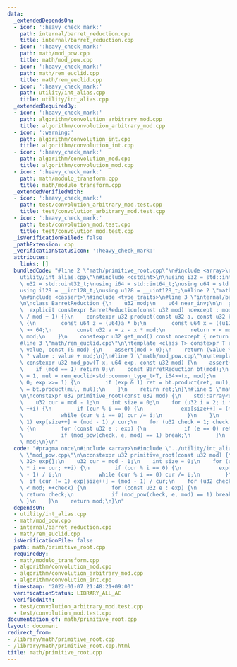 ```yaml
---
data:
  _extendedDependsOn:
  - icon: ':heavy_check_mark:'
    path: internal/barret_reduction.cpp
    title: internal/barret_reduction.cpp
  - icon: ':heavy_check_mark:'
    path: math/mod_pow.cpp
    title: math/mod_pow.cpp
  - icon: ':heavy_check_mark:'
    path: math/rem_euclid.cpp
    title: math/rem_euclid.cpp
  - icon: ':heavy_check_mark:'
    path: utility/int_alias.cpp
    title: utility/int_alias.cpp
  _extendedRequiredBy:
  - icon: ':heavy_check_mark:'
    path: algorithm/convolution_arbitrary_mod.cpp
    title: algorithm/convolution_arbitrary_mod.cpp
  - icon: ':warning:'
    path: algorithm/convolution_int.cpp
    title: algorithm/convolution_int.cpp
  - icon: ':heavy_check_mark:'
    path: algorithm/convolution_mod.cpp
    title: algorithm/convolution_mod.cpp
  - icon: ':heavy_check_mark:'
    path: math/modulo_transform.cpp
    title: math/modulo_transform.cpp
  _extendedVerifiedWith:
  - icon: ':heavy_check_mark:'
    path: test/convolution_arbitrary_mod.test.cpp
    title: test/convolution_arbitrary_mod.test.cpp
  - icon: ':heavy_check_mark:'
    path: test/convolution_mod.test.cpp
    title: test/convolution_mod.test.cpp
  _isVerificationFailed: false
  _pathExtension: cpp
  _verificationStatusIcon: ':heavy_check_mark:'
  attributes:
    links: []
  bundledCode: "#line 2 \"math/primitive_root.cpp\"\n#include <array>\n#line 2 \"\
    utility/int_alias.cpp\"\n#include <cstdint>\n\nusing i32 = std::int32_t;\nusing\
    \ u32 = std::uint32_t;\nusing i64 = std::int64_t;\nusing u64 = std::uint64_t;\n\
    using i128 = __int128_t;\nusing u128 = __uint128_t;\n#line 2 \"math/mod_pow.cpp\"\
    \n#include <cassert>\n#include <type_traits>\n#line 3 \"internal/barret_reduction.cpp\"\
    \n\nclass BarretReduction {\n    u32 mod;\n    u64 near_inv;\n\n  public:\n  \
    \  explicit constexpr BarretReduction(const u32 mod) noexcept : mod(mod), near_inv((u64)(-1)\
    \ / mod + 1) {}\n    constexpr u32 product(const u32 a, const u32 b) const noexcept\
    \ {\n        const u64 z = (u64)a * b;\n        const u64 x = ((u128)z * near_inv)\
    \ >> 64;\n        const u32 v = z - x * mod;\n        return v < mod ? v : v +\
    \ mod;\n    }\n    constexpr u32 get_mod() const noexcept { return mod; }\n};\n\
    #line 3 \"math/rem_euclid.cpp\"\n\ntemplate <class T> constexpr T rem_euclid(T\
    \ value, const T& mod) {\n    assert(mod > 0);\n    return (value %= mod) >= 0\
    \ ? value : value + mod;\n}\n#line 7 \"math/mod_pow.cpp\"\n\ntemplate <class T>\
    \ constexpr u32 mod_pow(T x, u64 exp, const u32 mod) {\n    assert(mod > 0);\n\
    \    if (mod == 1) return 0;\n    const BarretReduction bt(mod);\n    u32 ret\
    \ = 1, mul = rem_euclid<std::common_type_t<T, i64>>(x, mod);\n    for (; exp >\
    \ 0; exp >>= 1) {\n        if (exp & 1) ret = bt.product(ret, mul);\n        mul\
    \ = bt.product(mul, mul);\n    }\n    return ret;\n}\n#line 5 \"math/primitive_root.cpp\"\
    \n\nconstexpr u32 primitive_root(const u32 mod) {\n    std::array<u32, 32> exp{};\n\
    \    u32 cur = mod - 1;\n    int size = 0;\n    for (u32 i = 2; i * i <= cur;\
    \ ++i) {\n        if (cur % i == 0) {\n            exp[size++] = (mod - 1) / i;\n\
    \            while (cur % i == 0) cur /= i;\n        }\n    }\n    if (cur !=\
    \ 1) exp[size++] = (mod - 1) / cur;\n    for (u32 check = 1; check < mod; ++check)\
    \ {\n        for (const u32 e : exp) {\n            if (e == 0) return check;\n\
    \            if (mod_pow(check, e, mod) == 1) break;\n        }\n    }\n    return\
    \ mod;\n}\n"
  code: "#pragma once\n#include <array>\n#include \"../utility/int_alias.cpp\"\n#include\
    \ \"mod_pow.cpp\"\n\nconstexpr u32 primitive_root(const u32 mod) {\n    std::array<u32,\
    \ 32> exp{};\n    u32 cur = mod - 1;\n    int size = 0;\n    for (u32 i = 2; i\
    \ * i <= cur; ++i) {\n        if (cur % i == 0) {\n            exp[size++] = (mod\
    \ - 1) / i;\n            while (cur % i == 0) cur /= i;\n        }\n    }\n  \
    \  if (cur != 1) exp[size++] = (mod - 1) / cur;\n    for (u32 check = 1; check\
    \ < mod; ++check) {\n        for (const u32 e : exp) {\n            if (e == 0)\
    \ return check;\n            if (mod_pow(check, e, mod) == 1) break;\n       \
    \ }\n    }\n    return mod;\n}\n"
  dependsOn:
  - utility/int_alias.cpp
  - math/mod_pow.cpp
  - internal/barret_reduction.cpp
  - math/rem_euclid.cpp
  isVerificationFile: false
  path: math/primitive_root.cpp
  requiredBy:
  - math/modulo_transform.cpp
  - algorithm/convolution_mod.cpp
  - algorithm/convolution_arbitrary_mod.cpp
  - algorithm/convolution_int.cpp
  timestamp: '2022-01-07 21:48:21+09:00'
  verificationStatus: LIBRARY_ALL_AC
  verifiedWith:
  - test/convolution_arbitrary_mod.test.cpp
  - test/convolution_mod.test.cpp
documentation_of: math/primitive_root.cpp
layout: document
redirect_from:
- /library/math/primitive_root.cpp
- /library/math/primitive_root.cpp.html
title: math/primitive_root.cpp
---
```

